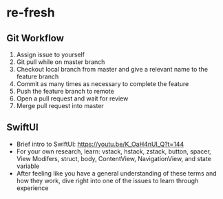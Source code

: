 # re-fresh

## Git Workflow
1. Assign issue to yourself
2. Git pull while on master branch
3. Checkout local branch from master and give a relevant name to the feature branch
4. Commit as many times as necessary to complete the feature
5. Push the feature branch to remote
6. Open a pull request and wait for review
7. Merge pull request into master

## SwiftUI
- Brief intro to SwiftUI: https://youtu.be/K_OaH4nUI_Q?t=144
- For your own research, learn: vstack, hstack, zstack, button, spacer, View Modifers, struct, body, ContentView, NavigationView, and state variable
- After feeling like you have a general understanding of these terms and how they work, dive right into one of the issues to learn through experience
